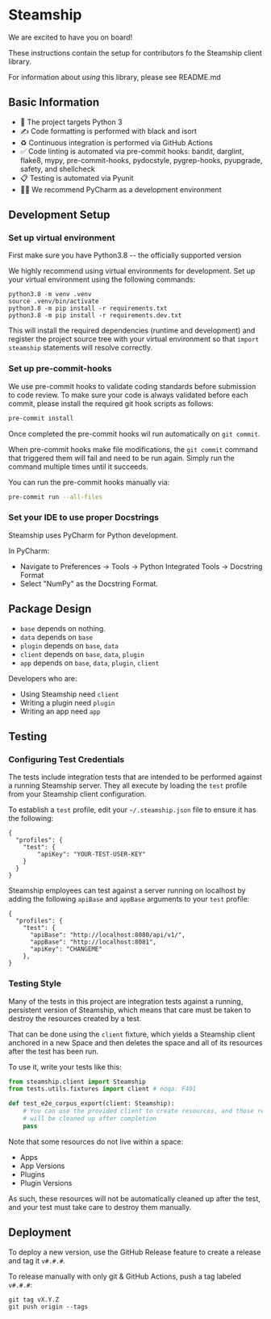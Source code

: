 # Steamship

We are excited to have you on board!

These instructions contain the setup for contributors fo the Steamship client library. 

For information about *using* this library, please see README.md

## Basic Information

* 🐍 The project targets Python 3
* ✍️ Code formatting is performed with black and isort
* ♻️ Continuous integration is performed via GitHub Actions
* ✅ Code linting is automated via pre-commit hooks: bandit, darglint, flake8, mypy, pre-commit-hooks, pydocstyle, pygrep-hooks, pyupgrade, safety, and shellcheck
* 📋 Testing is automated via Pyunit
* 🧑‍💻 We recommend PyCharm as a development environment

## Development Setup

### Set up virtual environment

First make sure you have Python3.8 -- the officially supported version

We highly recommend using virtual environments for development. 
Set up your virtual environment using the following commands:

```
python3.8 -m venv .venv
source .venv/bin/activate
python3.8 -m pip install -r requirements.txt
python3.8 -m pip install -r requirements.dev.txt
```

This will install the required dependencies (runtime and development) and register the project source tree with your virtual environment so that `import steamship` statements will resolve correctly.

### Set up pre-commit-hooks

We use pre-commit hooks to validate coding standards before submission to code review. To make sure your code is always validated before each commit, please install the required git hook scripts as follows: 
```bash
pre-commit install
```

Once completed the pre-commit hooks wil run automatically on `git commit`. 

When pre-commit hooks make file modifications, the `git commit` command that triggered them will fail and need to be run again. Simply run the command multiple times until it succeeds.

You can run the pre-commit hooks manually via:
```bash
pre-commit run --all-files
```

### Set your IDE to use proper Docstrings

Steamship uses PyCharm for Python development. 

In PyCharm:

* Navigate to Preferences -> Tools -> Python Integrated Tools -> Docstring Format
* Select "NumPy" as the Docstring Format.

## Package Design

* `base` depends on nothing.
* `data` depends on `base`
* `plugin` depends on `base`, `data`
* `client` depends on `base`, `data`, `plugin`
* `app` depends on `base`, `data`, `plugin`, `client`

Developers who are:

* Using Steamship need `client`
* Writing a plugin need `plugin`
* Writing an app need `app`

## Testing

### Configuring Test Credentials

The tests include integration tests that are intended to be performed against a running Steamship server. They all execute by loading the `test` profile from your Steamship client configuration. 

To establish a `test` profile, edit your `~/.steamship.json` file to ensure it has the following:

```
{
  "profiles": {
    "test": {
        "apiKey": "YOUR-TEST-USER-KEY"
    }
  }
}
```

Steamship employees can test against a server running on localhost by adding the following `apiBase` and `appBase` arguments to your `test` profile:

```
{
  "profiles": {
    "test": {
      "apiBase": "http://localhost:8080/api/v1/",
      "appBase": "http://localhost:8081",
      "apiKey": "CHANGEME"
    },
}
```

### Testing Style

Many of the tests in this project are integration tests against a running, persistent version of Steamship, which means
that care must be taken to destroy the resources created by a test.

That can be done using the `client` fixture, which yields a Steamship client anchored in a new Space and then
deletes the space and all of its resources after the test has been run.

To use it, write your tests like this:

```python
from steamship.client import Steamship
from tests.utils.fixtures import client # noqa: F401

def test_e2e_corpus_export(client: Steamship):
    # You can use the provided client to create resources, and those resources
    # will be cleaned up after completion
    pass
```

Note that some resources do not live within a space:

* Apps
* App Versions
* Plugins
* Plugin Versions

As such, these resources will not be automatically cleaned up after the test, and your test must take care
to destroy them manually.

## Deployment

To deploy a new version, use the GitHub Release feature to create a release and tag it `v#.#.#`.  

To release manually with only git & GitHub Actions, push a tag labeled `v#.#.#`:

```
git tag vX.Y.Z
git push origin --tags
```